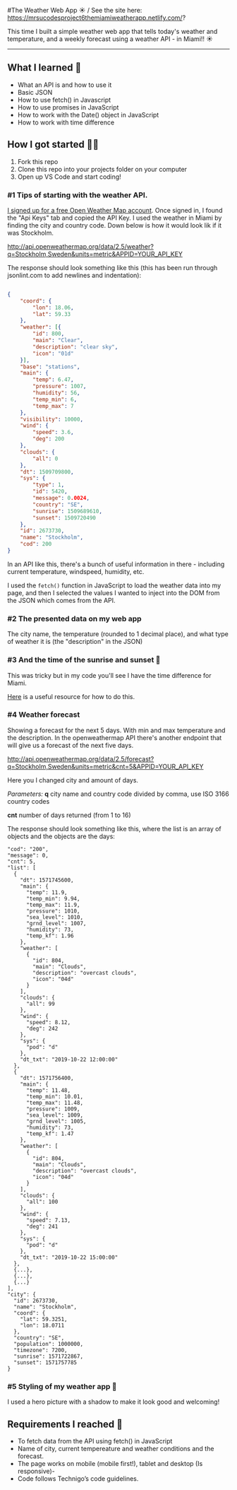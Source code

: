 #The Weather Web App :sunny: / See the site here: https://mrsucodesproject6themiamiweatherapp.netlify.com/?

This time I built a simple weather web app that tells today's weather and temperature, and a weekly forecast using a weather API - in Miami!! :sunny:

---

## What I learned 🧠

- What an API is and how to use it
- Basic JSON
- How to use fetch() in Javascript
- How to use promises in JavaScript
- How to work with the Date() object in JavaScript
- How to work with time difference

## How I got started 💪🏼

1. Fork this repo
2. Clone this repo into your projects folder on your computer
3. Open up VS Code and start coding!

### #1 Tips of starting with the weather API.

[I signed up for a free Open Weather Map account](https://home.openweathermap.org/users/sign_up). Once signed in, I found the "Api Keys" tab and copied the API Key. I used the weather in Miami by finding the city and country code. Down below is how it would look lik if it was Stockholm.


http://api.openweathermap.org/data/2.5/weather?q=Stockholm,Sweden&units=metric&APPID=YOUR_API_KEY


The response should look something like this (this has been run through jsonlint.com to add newlines and indentation):

```json

{
	"coord": {
		"lon": 18.06,
		"lat": 59.33
	},
	"weather": [{
		"id": 800,
		"main": "Clear",
		"description": "clear sky",
		"icon": "01d"
	}],
	"base": "stations",
	"main": {
		"temp": 6.47,
		"pressure": 1007,
		"humidity": 56,
		"temp_min": 6,
		"temp_max": 7
	},
	"visibility": 10000,
	"wind": {
		"speed": 3.6,
		"deg": 200
	},
	"clouds": {
		"all": 0
	},
	"dt": 1509709800,
	"sys": {
		"type": 1,
		"id": 5420,
		"message": 0.0024,
		"country": "SE",
		"sunrise": 1509689610,
		"sunset": 1509720490
	},
	"id": 2673730,
	"name": "Stockholm",
	"cod": 200
}
```

In an API like this, there's a bunch of useful information in there - including current temperature, windspeed, humidity, etc.

I used the `fetch()` function in JavaScript to load the weather data into my page, and then I selected the values I wanted to inject into the DOM from the JSON which comes from the API.

### #2 The presented data on my web app

The city name, the temperature (rounded to 1 decimal place), and what type of weather it is (the "description" in the JSON)

### #3 And the time of the sunrise and sunset 🌇

This was tricky but in my code you'll see I have the time difference for Miami. 

[Here](https://developer.mozilla.org/en-US/docs/Web/JavaScript/Reference/Global_Objects/Date) is a useful resource for how to do this.

### #4 Weather forecast

Showing a forecast for the next 5 days. With min and max temperature and the description.
In the openweathermap API there's another endpoint that will give us a forecast of the next five days.

http://api.openweathermap.org/data/2.5/forecast?q=Stockholm,Sweden&units=metric&cnt=5&APPID=YOUR_API_KEY

Here you I changed city and amount of days.

*Parameters:*
**q** city name and country code divided by comma, use ISO 3166 country codes

**cnt** number of days returned (from 1 to 16)

The response should look something like this, where the list is an array of objects and the objects are the days:
``` 
"cod": "200",
"message": 0,
"cnt": 5,
"list": [
  {
    "dt": 1571745600,
    "main": {
      "temp": 11.9,
      "temp_min": 9.94,
      "temp_max": 11.9,
      "pressure": 1010,
      "sea_level": 1010,
      "grnd_level": 1007,
      "humidity": 73,
      "temp_kf": 1.96
    },
    "weather": [
      {
        "id": 804,
        "main": "Clouds",
        "description": "overcast clouds",
        "icon": "04d"
      }
    ],
    "clouds": {
      "all": 99
    },
    "wind": {
      "speed": 8.12,
      "deg": 242
    },
    "sys": {
      "pod": "d"
    },
    "dt_txt": "2019-10-22 12:00:00"
  },
  {
    "dt": 1571756400,
    "main": {
      "temp": 11.48,
      "temp_min": 10.01,
      "temp_max": 11.48,
      "pressure": 1009,
      "sea_level": 1009,
      "grnd_level": 1005,
      "humidity": 73,
      "temp_kf": 1.47
    },
    "weather": [
      {
        "id": 804,
        "main": "Clouds",
        "description": "overcast clouds",
        "icon": "04d"
      }
    ],
    "clouds": {
      "all": 100
    },
    "wind": {
      "speed": 7.13,
      "deg": 241
    },
    "sys": {
      "pod": "d"
    },
    "dt_txt": "2019-10-22 15:00:00"
  },
  {...},
  {...},
  {...}
],
"city": {
  "id": 2673730,
  "name": "Stockholm",
  "coord": {
    "lat": 59.3251,
    "lon": 18.0711
  },
  "country": "SE",
  "population": 1000000,
  "timezone": 7200,
  "sunrise": 1571722867,
  "sunset": 1571757785
}
```

### #5 Styling of my weather app 🎨

I used a hero picture with a shadow to make it look good and welcoming!

## Requirements I reached 🧪

- To fetch data from the API using fetch() in JavaScript 
- Name of city, current tempereature and weather conditions and the forecast. 
- The page works on mobile (mobile first!), tablet and desktop (Is responsive)- 
- Code follows Technigo’s code guidelines.

